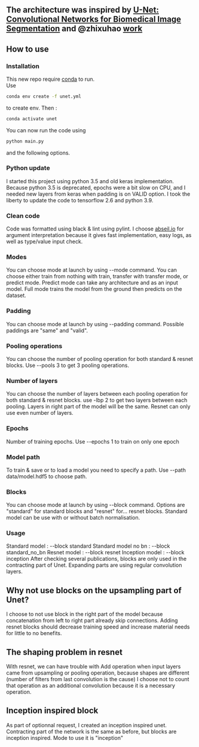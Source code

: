 # 
The architecture was inspired by [U-Net: Convolutional Networks for Biomedical Image Segmentation](http://lmb.informatik.uni-freiburg.de/people/ronneber/u-net/)
and @zhixuhao [work](https://github.com/zhixuhao/unet/)
---


## How to use 
### Installation
This new repo require [conda](https://docs.conda.io/projects/conda/en/latest/user-guide/install/index.html) to run.  
Use 
```bash
conda env create -f unet.yml
 ``` 
to create env.
Then : 
```bash
conda activate unet
```
You can now run the code using 
```bash 
python main.py
```
and the following options. 

### Python update
I started this project using python 3.5 and old keras implementation.  
Because python 3.5 is deprecated, epochs were a bit slow on CPU, and I needed new layers from keras when padding is on VALID option. 
I took the liberty to update the code to tensorflow 2.6 and python 3.9. 

### Clean code 
Code was formatted using black & lint using pylint.
I choose [abseil.io](https://abseil.io) for argument interpretation because it gives fast implementation, easy logs, as well as type/value input check. 
### Modes 
You can choose mode at launch by using --mode command. You can choose either train from nothing with train, transfer with transfer mode, or predict mode.
Predict mode can take any architecture and as an input model.
Full mode trains the model from the ground then predicts on the dataset. 

### Padding 
You can choose mode at launch by using --padding command. Possible paddings are "same" and "valid".

### Pooling operations
You can choose the number of pooling operation for both standard & resnet blocks. 
Use --pools 3 to get 3 pooling operations. 

### Number of layers 
You can choose the number of layers between each pooling operation for both standard & resnet blocks. 
use -lbp 2 to get two layers between each pooling. 
Layers in right part of the model will be the same. 
Resnet can only use even number of layers.

### Epochs 
Number of training epochs. 
Use --epochs 1 to train on only one epoch

### Model path
To train & save or to load a model you need to specify a path. 
Use --path data/model.hdf5 to choose path. 


### Blocks 
You can choose mode at launch by using --block command. 
Options are "standard" for standard blocks and "resnet" for... resnet blocks.
Standard model can be use with or without batch normalisation. 
### Usage 
Standard model : --block standard
Standard model no bn : --block standard_no_bn
Resnet model : --block resnet
Inception model : --block inception
After checking several publications, blocks are only used in the contracting part of Unet. Expanding parts are using regular convolution layers.

## Why not use blocks on the upsampling part of Unet? 
I choose to not use block in the right part of the model because concatenation from left to right part already skip connections. Adding resnet blocks should decrease training speed and increase material needs for little to no benefits.
## The shaping problem in resnet 
With resnet, we can have trouble with Add operation when input layers came from upsampling or pooling operation, because shapes are different (number of filters from last convolution is the cause)
I choose not to count that operation as an additional convolution because it is a necessary operation. 
## Inception inspired block
As part of optionnal request, I created an inception inspired unet. Contracting part of the network is the same as before, but blocks are inception inspired. Mode to use it is "inception"
